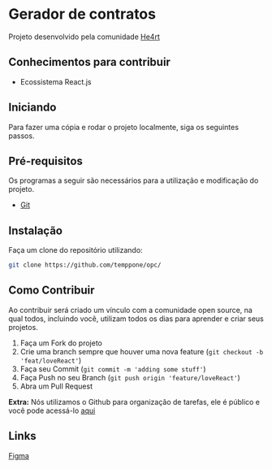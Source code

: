 # Gerador de contratos

Projeto desenvolvido pela comunidade [He4rt](https://heartdevs.com/)

## Conhecimentos para contribuir

- Ecossistema React.js

## Iniciando

Para fazer uma cópia e rodar o projeto localmente, siga os seguintes passos.

## Pré-requisitos

Os programas a seguir são necessários para a utilização e modificação do projeto.

- [Git](https://git-scm.com/)

## Instalação

Faça um clone do repositório utilizando:

```sh
git clone https://github.com/temppone/opc/
```

## Como Contribuir

Ao contribuir será criado um vínculo com a comunidade open source, na qual todos, incluindo você, utilizam todos os dias para aprender e criar seus projetos.

1. Faça um Fork do projeto
2. Crie uma branch sempre que houver uma nova feature (`git checkout -b 'feat/loveReact'`)
3. Faça seu Commit (`git commit -m 'adding some stuff'`)
4. Faça Push no seu Branch (`git push origin 'feature/loveReact'`)
5. Abra um Pull Request

**Extra:** Nós utilizamos o Github para organização de tarefas, ele é público e você pode acessá-lo [aqui](https://github.com/temppone/opc/issues)

## Links

[Figma](https://www.figma.com/file/siyKHMSLlf7sMBWuuEQfuR/opc)
